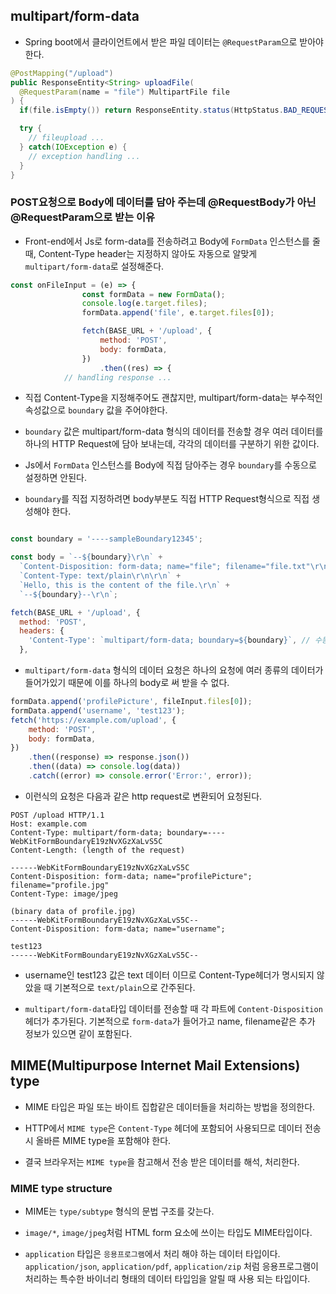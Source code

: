 ## multipart/form-data

- Spring boot에서 클라이언트에서 받은 파일 데이터는 `@RequestParam`으로 받아야 한다.

```java
@PostMapping("/upload")
public ResponseEntity<String> uploadFile(
  @RequestParam(name = "file") MultipartFile file
) {
  if(file.isEmpty()) return ResponseEntity.status(HttpStatus.BAD_REQUEST).body("파일이 없습니다!");

  try {
    // fileupload ...
  } catch(IOException e) {
    // exception handling ...
  }
}
```

### POST요청으로 Body에 데이터를 담아 주는데 @RequestBody가 아닌 @RequestParam으로 받는 이유

- Front-end에서 Js로 form-data를 전송하려고 Body에 `FormData` 인스턴스를 줄 때, Content-Type header는 지정하지 않아도 자동으로 알맞게 `multipart/form-data`로 설정해준다.

```javascript
const onFileInput = (e) => {
				const formData = new FormData();
				console.log(e.target.files);
				formData.append('file', e.target.files[0]);

				fetch(BASE_URL + '/upload', {
					method: 'POST',
					body: formData,
				})
					.then((res) => {
            // handling response ...
```

- 직접 Content-Type을 지정해주어도 괜찮지만, multipart/form-data는 부수적인 속성값으로 `boundary` 값을 주어야한다.

- `boundary` 값은 multipart/form-data 형식의 데이터를 전송할 경우 여러 데이터를 하나의 HTTP Request에 담아 보내는데, 각각의 데이터를 구분하기 위한 값이다.

- Js에서 `FormData` 인스턴스를 Body에 직접 담아주는 경우 `boundary`를 수동으로 설정하면 안된다.

- `boundary`를 직접 지정하려면 body부분도 직접 HTTP Request형식으로 직접 생성해야 한다.

```javascript

const boundary = '----sampleBoundary12345';

const body = `--${boundary}\r\n` +
  `Content-Disposition: form-data; name="file"; filename="file.txt"\r\n` +
  `Content-Type: text/plain\r\n\r\n` +
  `Hello, this is the content of the file.\r\n` +
  `--${boundary}--\r\n`;

fetch(BASE_URL + '/upload', {
  method: 'POST',
  headers: {
    'Content-Type': `multipart/form-data; boundary=${boundary}`, // 수동으로 boundary 설정
  },

```

- `multipart/form-data` 형식의 데이터 요청은 하나의 요청에 여러 종류의 데이터가 들어가있기 때문에 이를 하나의 body로 써 받을 수 없다.

```javascript
formData.append('profilePicture', fileInput.files[0]);
formData.append('username', 'test123');
fetch('https://example.com/upload', {
	method: 'POST',
	body: formData,
})
	.then((response) => response.json())
	.then((data) => console.log(data))
	.catch((error) => console.error('Error:', error));
```

- 이런식의 요청은 다음과 같은 http request로 변환되어 요청된다.

```http
POST /upload HTTP/1.1
Host: example.com
Content-Type: multipart/form-data; boundary=----WebKitFormBoundaryE19zNvXGzXaLvS5C
Content-Length: (length of the request)

------WebKitFormBoundaryE19zNvXGzXaLvS5C
Content-Disposition: form-data; name="profilePicture"; filename="profile.jpg"
Content-Type: image/jpeg

(binary data of profile.jpg)
------WebKitFormBoundaryE19zNvXGzXaLvS5C--
Content-Disposition: form-data; name="username";

test123
------WebKitFormBoundaryE19zNvXGzXaLvS5C--
```

- username인 test123 값은 text 데이터 이므로 Content-Type헤더가 명시되지 않았을 때 기본적으로 `text/plain`으로 간주된다.

- `multipart/form-data`타입 데이터를 전송할 때 각 파트에 `Content-Disposition` 헤더가 추가된다. 기본적으로 `form-data`가 들어가고 name, filename같은 추가 정보가 있으면 같이 포함된다.

## MIME(Multipurpose Internet Mail Extensions) type

- MIME 타입은 파일 또는 바이트 집합같은 데이터들을 처리하는 방법을 정의한다.

- HTTP에서 `MIME type`은 `Content-Type` 헤더에 포함되어 사용되므로 데이터 전송시 올바른 MIME type을 포함해야 한다.

- 결국 브라우저는 `MIME type`을 참고해서 전송 받은 데이터를 해석, 처리한다.

### MIME type structure

- MIME는 `type/subtype` 형식의 문법 구조를 갖는다.

- `image/*`, `image/jpeg`처럼 HTML form 요소에 쓰이는 타입도 MIME타입이다.

- `application` 타입은 `응용프로그램`에서 처리 해야 하는 데이터 타입이다. `application/json`, `application/pdf`, `application/zip` 처럼 응용프로그램이 처리하는 특수한 바이너리 형태의 데이터 타입임을 알릴 때 사용 되는 타입이다.

